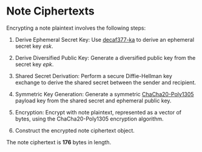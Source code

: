 # Note Ciphertexts

Encrypting a note plaintext involves the following steps:

1. Derive Ephemeral Secret Key: Use [decaf377-ka](https://github.com/penumbra-zone/decaf377-ka) to derive an ephemeral secret key *esk*.

2. Derive Diversified Public Key: Generate a diversified public key from the secret key *epk*.

3. Shared Secret Derivation: Perform a secure Diffie-Hellman key exchange to derive the shared secret between the sender and recipient.

4. Symmetric Key Generation: Generate a symmetric [ChaCha20-Poly1305](https://protocol.penumbra.zone/main/addresses_keys/transaction_crypto.html#random-memo-key) payload key from the shared secret and ephemeral public key.

5. Encryption: Encrypt with note plaintext, represented as a vector of bytes, using the ChaCha20-Poly1305 encryption algorithm.

6. Construct the encrypted note ciphertext object.

The note ciphertext is **176** bytes in length.
